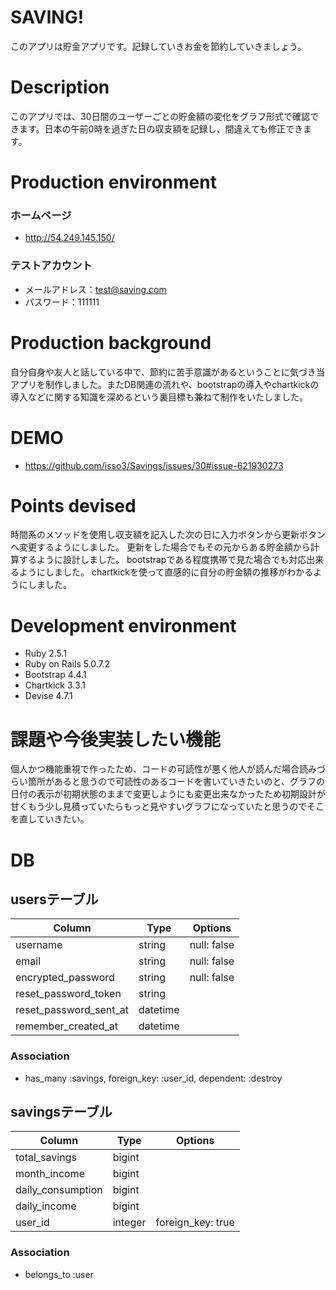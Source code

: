 # SAVING!
このアプリは貯金アプリです。記録していきお金を節約していきましょう。

# Description
このアプリでは、30日間のユーザーごとの貯金額の変化をグラフ形式で確認できます。日本の午前0時を過ぎた日の収支額を記録し、間違えても修正できます。

# Production environment
### ホームページ
- http://54.249.145.150/
### テストアカウント
- メールアドレス：test@saving.com
- パスワード：111111

# Production background
自分自身や友人と話している中で、節約に苦手意識があるということに気づき当アプリを制作しました。またDB関連の流れや、bootstrapの導入やchartkickの導入などに関する知識を深めるという裏目標も兼ねて制作をいたしました。

# DEMO
- https://github.com/isso3/Savings/issues/30#issue-621930273


# Points devised
時間系のメソッドを使用し収支額を記入した次の日に入力ボタンから更新ボタンへ変更するようにしました。
更新をした場合でもその元からある貯金額から計算するように設計しました。
bootstrapである程度携帯で見た場合でも対応出来るようにしました。
chartkickを使って直感的に自分の貯金額の推移がわかるようにしました。

# Development environment
- Ruby 2.5.1
- Ruby on Rails 5.0.7.2
- Bootstrap 4.4.1
- Chartkick 3.3.1
- Devise 4.7.1

# 課題や今後実装したい機能
個人かつ機能重視で作ったため、コードの可読性が悪く他人が読んだ場合読みづらい箇所があると思うので可読性のあるコードを書いていきたいのと、グラフの日付の表示が初期状態のままで変更しようにも変更出来なかったため初期設計が甘くもう少し見積っていたらもっと見やすいグラフになっていたと思うのでそこを直していきたい。

# DB

## usersテーブル
|Column|Type|Options|
|------|----|-------|
|username|string|null: false|
|email|string|null: false|default: ""|
|encrypted_password|string|null: false|default: ""|
|reset_password_token|string|
|reset_password_sent_at|datetime|
|remember_created_at|datetime|

### Association
- has_many :savings, foreign_key: :user_id, dependent: :destroy

## savingsテーブル
|Column|Type|Options|
|------|----|-------|
|total_savings|bigint|
|month_income|bigint|
|daily_consumption|bigint|
|daily_income|bigint|
|user_id|integer|foreign_key: true|

### Association
- belongs_to :user